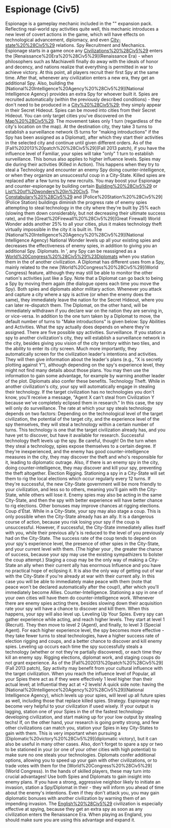 # Espionage (Civ5)

Espionage is a gameplay mechanic included in the "" expansion pack. Reflecting real-world spy activities quite well, this mechanic introduces a new level of covert actions in the game, which will have effects on technological advancement, diplomacy, and even [City-state%20%28Civ5%29](City-State) relations.
Spy Recruitment and Mechanics.
Espionage starts in a game once any [Civilizations%20%28Civ5%29](civilization) enters the [Renaissance%20Era%20%28Civ5%29](Renaissance Era) - when philosophers such as Machiavelli finally do away with the ideals of honor and decency, and nations realize that everything is permitted in war to achieve victory. At this point, all players recruit their first Spy at the same time. After that, whenever any civilization enters a new era, they get an additional Spy. Also, building the [National%20Intelligence%20Agency%20%28Civ5%29](National Intelligence Agency) provides an extra Spy for whoever built it. Spies are recruited automatically (within the previously described conditions) - they don't need to be produced in a [City%20%28Civ5%29](city); they simply appear in their Secret Hideout.
Spies can be moved into cities from their Secret Hideout. You can only target cities you've discovered on the [Map%20%28Civ5%29](map). The movement takes only 1 turn (regardless of the city's location on the map). At the destination city, they take 3 turns to establish a surveillance network (5 turns for "making introductions" if the Spy has been assigned as a Diplomat), after which they start their activities in the selected city and continue until given different orders. As of the [Fall%202013%20patch%20%28Civ5%29](Fall 2013 patch), if you have the influence level of Familiar, your spies will take "only" 1 turn to establish surveillance. This bonus also applies to higher influence levels.
Spies may die during their activities (Killed in Action). This happens when they try to steal a Technology and encounter an enemy Spy doing counter-intelligence, or when they organize an unsuccessful coup in a City-State. Killed spies are replaced after a few turns by new recruits.
You may boost your Espionage and counter-espionage by building certain [Building%20%28Civ5%29](buildings) or [List%20of%20wonders%20in%20Civ5](wonders). The [Constabulary%20%28Civ5%29](Constabulary) and [Police%20Station%20%28Civ5%29](Police Station) buildings diminish the progress rate of enemy spies attempting to steal technology in the city where they're built by 25% each (slowing them down considerably, but not decreasing their ultimate success rate), and the [Great%20Firewall%20%28Civ5%29](Great Firewall) World Wonder adds another 25% to all your cities, plus it makes technology theft virtually impossible in the city it is built in. The [National%20Intelligence%20Agency%20%28Civ5%29](National Intelligence Agency) National Wonder levels up all your existing spies and decreases the effectiveness of enemy spies, in addition to giving you an additional Spy.
Diplomats.
In ', any Spy can be reassigned as a [World%20Congress%20%28Civ5%29%23Diplomats](Diplomat) when you station them in the of another civilization. A Diplomat has different uses from a Spy, mainly related to the new [World%20Congress%20%28Civ5%29](World Congress) feature, although they may still be able to monitor the other nation's activities just like a Spy. Note that a Diplomat can go back to being a Spy by moving them again (the dialogue opens each time you move the Spy).
Both spies and diplomats abhor military action. Whenever you attack and capture a city where a spy is active (or when the enemy does the same), they immediately leave the nation for the Secret Hideout, where you can later re-dispatch them. The Diplomat, on the other hand, will be immediately withdrawn if you declare war on the nation they are serving in, or vice-versa.
In addition to the one turn taken by a Diplomat to move, the default number of turns to "Make introductions" is given below:
Spy Abilities and Activities.
What the spy actually does depends on where they're assigned. There are five possible spy activities.
Surveillance.
If you station a spy to another civilization's city, they will establish a surveillance network in the city, besides giving you vision of the city territory within two tiles, and the ability to enter its city screen. Much more importantly, they automatically screen for the civilization leader's intentions and activities. They will then give information about the leader's plans (e.g., "X is secretly plotting against Y"), although depending on the spy's experience level, they might not find many details about those plans. You may then use the information to gain some advantage, for example by warning another leader of the plot. Diplomats also confer these benefits.
Technology Theft.
While in another civilization's city, your spy will automatically engage in stealing their technology. If the target civilization has no technologies you don't know, you'll receive a message, "Agent X can't steal from Civilization Y because we've completely eclipsed them in research." In this case, the spy will only do surveillance.
The rate at which your spy steals technology depends on two factors:
Depending on the technological level of the target civilization, the potential of the target city, and the experience level of the spy themselves, they will steal a technology within a certain number of turns. This technology is one that the target civilization already has, and you have yet to discover, but have it available for research. Successful technology theft levels up the spy.
Be careful, though! On the turn when they steal a technology, spies expose themselves to a certain degree. If they're inexperienced, and the enemy has good counter-intelligence measures in the city, they may discover the theft and who's responsible for it, leading to diplomatic outrage. Also, if there is an enemy spy in the city, doing counter-intelligence, they may discover and kill your spy, preventing the theft altogether.
Election Rigging.
Stationing a spy in a City-State will set them to rig the local elections which occur regularly every 12 turns. If they're successful, the new City-State government will be more friendly to your civilization, and less so to others, meaning you'll gain with the City-State, while others will lose it. Enemy spies may also be acting in the same City-State, and then the spy with better experience will have better chance to rig elections. Other bonuses may improve chances at rigging elections.
Coup d'État.
While in a City-State, your spy may also stage a coup. This is only possible when the City-State already has an ally. It is a dangerous course of action, because you risk losing your spy if the coup is unsuccessful. However, if successful, the City-State immediately allies itself with you, while their previous ally's is reduced to the level of you previously had on the City-State. The success rate of the coup tends to depend on your spy's experience level, the presence of other spies in the City-State, and your current level with them. (The higher your , the greater the chance of success, because your spy may use the existing sympathizers to bolster the coup attempt.)
Staging a coup may be the only way of making a City-State an ally when their current ally has enormous Influence and you have no practical hope of eclipsing it. It is also the only way of getting out of war with the City-State if you're already at war with their current ally. In this case you will be able to immediately make peace with them (note that peace won't be declared automatically after the coup!), after which you'll immediately become Allies.
Counter-Intelligence.
Stationing a spy in one of your own cities will have them do counter-intelligence work. Whenever there are enemy spies acting there, besides slowing down their acquisition rate your spy will have a chance to discover and kill them. When this happens, your spy will also level up.
Leveling Up Your Spies.
Every spy can gather experience while acting, and reach higher levels. They start at level 1 (Recruit). They then move to level 2 (Agent), and finally, to level 3 (Special Agent). For each higher experience level, the spy becomes more effective - they take fewer turns to steal technologies, have a higher success rate of election rigging and coups, and a better chance to discover and kill enemy spies.
Leveling up occurs each time the spy successfully steals a technology (whether or not they're partially discovered), or each time they kill an enemy spy. Rigging elections, diplomat work, and staging coups do not grant experience.
As of the [Fall%202013%20patch%20%28Civ5%29](Fall 2013 patch), Spy activity may benefit from your cultural influence with the target civilization. When you reach the influence level of Popular, all your Spies there act as if they were effectively 1 level higher than their actual level; at Influential they act at +2 levels!
A quick side note: having the [National%20Intelligence%20Agency%20%28Civ5%29](National Intelligence Agency), which levels up your spies, will level up all future spies as well, including those that replace killed spies.
Strategy.
Espionage may become very helpful to your civilization if used wisely. If your output is lagging, station one of your Spies in the of the fastest technology-developing civilization, and start making up for your low output by stealing techs! If, on the other hand, your research is going pretty strong, and few other civilizations can match you, station your Spies in key City-States to gain with them. This is very important when pursuing a [Diplomatic%20victory%20%28Civ5%29](diplomatic victory), but it can also be useful in many other cases. Also, don't forget to spare a spy or two to be stationed in your (or one of your other cities with high potential) to make sure no one steals your technologies.
Diplomats confer additional options, allowing you to speed up your gain with other civilizations, or to trade votes with them for the [World%20Congress%20%28Civ5%29](World Congress). In the hands of skilled players, these may turn into crucial advantages!
Use both Spies and Diplomats to gain insight into enemy plans. If you have a strong, aggressive neighbor likely to initiate an invasion, station a Spy/Diplomat in their - they will inform you ahead of time about the enemy's intentions. Even if they don't attack you, you may gain diplomatic bonuses with another civilization by warning them of an impending invasion.
The [English%20%28Civ5%29](English) civilization is especially effective at spying, because they get an extra spy as soon as any civilization enters the Renaissance Era. When playing as England, you should make sure you are using this advantage and expand it.